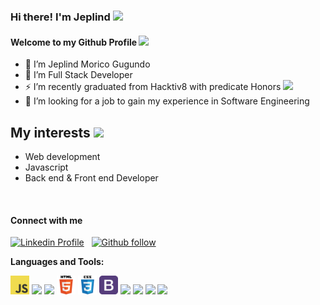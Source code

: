 ### Hi there! I'm Jeplind <img src="https://media.giphy.com/media/hvRJCLFzcasrR4ia7z/giphy.gif" width="25px">

#### Welcome to my Github Profile <img src="https://i.pinimg.com/originals/6d/cd/94/6dcd94c7c4bf4800648ef7cbe0113c33.gif" width="20px">
- 🔭 I’m Jeplind Morico Gugundo
- 🌱 I’m Full Stack Developer
- ⚡  I’m recently graduated from Hacktiv8 with predicate Honors  <img src="https://global-uploads.webflow.com/5f0d53c042a9ed6288de7f8d/5f68150db527de25e82c86f1_Hacktiv8%20logo%20horizontal%2001%20black.png" width="55px">
- 🤔 I’m looking for a job to gain my experience in Software Engineering

## My interests  <img src="https://cdn2.iconfinder.com/data/icons/pittogrammi/142/80-512.png" width="18px">
* Web development
* Javascript
* Back end & Front end Developer
<br/>

#### Connect with me
<a href="https://www.linkedin.com/in/jeplind-morico-gugundo-029255196/"><img src="https://img.shields.io/badge/linkedin-%230077B5.svg?&style=for-the-badge&logo=linkedin&logoColor=white" alt="Linkedin Profile"/></a> &nbsp;
<a href="https://github.com/jeplindm"><img src="https://img.shields.io/badge/follow-%23100000.svg?&style=for-the-badge&logo=github&logoColor=white" alt="Github follow"/></a>

**Languages and Tools:**

<code><img height="30" src="https://raw.githubusercontent.com/github/explore/80688e429a7d4ef2fca1e82350fe8e3517d3494d/topics/javascript/javascript.png"></code>
<code><img height="30" src="https://img1.pngdownload.id/20180407/gse/kisspng-vue-js-javascript-framework-front-and-back-ends-gi-technical-5ac9109e6cb7f5.5357905715231264304453.jpg"></code>
<code><img height="30" src="https://upload.wikimedia.org/wikipedia/commons/thumb/a/a7/React-icon.svg/1200px-React-icon.svg.png"></code>
<code><img height="30" src="https://raw.githubusercontent.com/github/explore/80688e429a7d4ef2fca1e82350fe8e3517d3494d/topics/html/html.png"></code>
<code><img height="30" src="https://raw.githubusercontent.com/github/explore/80688e429a7d4ef2fca1e82350fe8e3517d3494d/topics/css/css.png"></code>
<code><img height="30" src="https://raw.githubusercontent.com/github/explore/80688e429a7d4ef2fca1e82350fe8e3517d3494d/topics/bootstrap/bootstrap.png"></code>
<code><img height="30" src="https://upload.wikimedia.org/wikipedia/commons/thumb/d/d9/Node.js_logo.svg/1200px-Node.js_logo.svg.png"></code>
<code><img height="30" src="https://miro.medium.com/max/6668/1*XP-mZOrIqX7OsFInN2ngRQ.png"></code>
<code><img height="30" src="https://img2.pngdownload.id/20180702/bgt/kisspng-mongodb-database-nosql-postgresql-mongo-5b39f9e3445fa6.5652746415305261792801.jpg"></code>
<code><img height="30" src="https://img2.pngdownload.id/20180806/zfw/kisspng-postgresql-clip-art-database-logo-web-design-strategy-relik-5b67d8468fcf82.2394477615335322305891.jpg"></code>